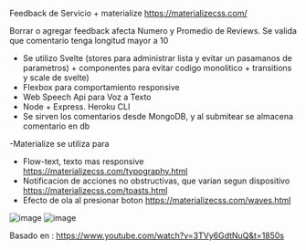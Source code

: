 Feedback de Servicio + materialize  https://materializecss.com/

Borrar o agregar feedback afecta Numero y Promedio de Reviews.  Se valida que comentario tenga longitud mayor a 10


 - Se utilizo Svelte (stores para administrar lista  y evitar un pasamanos de parametros) +  componentes para evitar codigo monolitico + transitions y scale de svelte)
 - Flexbox para comportamiento responsive 
 - Web Speech Api para Voz a Texto
 - Node + Express.  Heroku CLI
 - Se sirven los comentarios desde MongoDB, y al submitear se almacena comentario en db

-Materialize se utiliza para 
- Flow-text, texto mas responsive  https://materializecss.com/typography.html
- Notificacion de acciones no obstructivas, que varian segun dispositivo https://materializecss.com/toasts.html
- Efecto de ola al presionar boton  https://materializecss.com/waves.html

![image](https://user-images.githubusercontent.com/46230600/165804460-b3f6c97e-b4dd-4e32-8ceb-bda8886959f5.png)
![image](https://user-images.githubusercontent.com/46230600/165804500-9ac457f4-2cda-4173-9c67-62de17ee8651.png)




Basado en : https://www.youtube.com/watch?v=3TVy6GdtNuQ&t=1850s 
